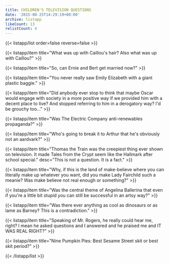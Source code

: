```yaml
---
title: CHILDREN'S TELEVISION QUESTIONS
date: '2015-08-25T14:29:19+00:00'
archive: listapp
likeCount: 13
relistCount: 4
---
```


<!--more-->

{{< listapp/list order=false reverse=false >}}

   {{< listapp/item title="What was up with Caillou's hair? Also what was up with Caillou?" >}}

   {{< listapp/item title="So, can Ernie and Bert get married now?" >}}

   {{< listapp/item title="You never really saw Emily Elizabeth with a giant plastic baggie." >}}

   {{< listapp/item title="Did anybody ever stop to think that maybe Oscar would engage with society in a more positive way if we provided him with a decent place to live? And stopped referring to him in a derogatory way? I'd be grouchy too..." >}}

   {{< listapp/item title="Was The Electric Company anti-renewables propaganda?" >}}

   {{< listapp/item title="Who's going to break it to Arthur that he's obviously not an aardvark?" >}}

   {{< listapp/item title="Thomas the Train was the creepiest thing ever shown on television. It made Tales from the Crypt seem like the Hallmark after school special."
      desc="This is not a question. It is a fact." >}}

   {{< listapp/item title="Why, if this is the land of make-believe where you can literally make up whatever you want, did you make Lady Fairchild such a meanie? Was make believe not real enough or something?" >}}

   {{< listapp/item title="Was the central theme of Angelina Ballerina that even if you're a little bit stupid you can still be successful in an artsy way?" >}}

   {{< listapp/item title="Was there ever anything as cool as dinosaurs or as lame as Barney? This is a contradiction." >}}

   {{< listapp/item title="Speaking of Mr. Rogers, he really could hear me, right? I mean he asked questions and I answered and he praised me and IT WAS REAL RIGHT?" >}}

   {{< listapp/item title="Nine Pumpkin Pies: Best Sesame Street skit or best skit period?" >}}

{{< /listapp/list >}}
